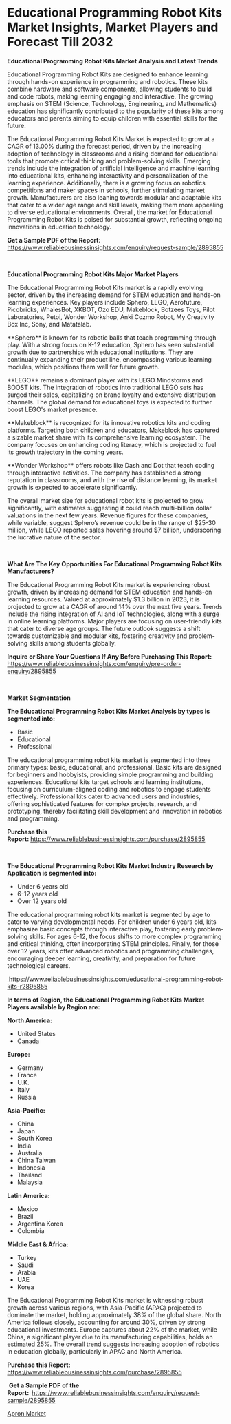 <p><h1>Educational Programming Robot Kits Market Insights, Market Players and Forecast Till 2032</h1></p><p><strong>Educational Programming Robot Kits Market Analysis and Latest Trends</strong></p>
<p><p>Educational Programming Robot Kits are designed to enhance learning through hands-on experience in programming and robotics. These kits combine hardware and software components, allowing students to build and code robots, making learning engaging and interactive. The growing emphasis on STEM (Science, Technology, Engineering, and Mathematics) education has significantly contributed to the popularity of these kits among educators and parents aiming to equip children with essential skills for the future.</p><p>The Educational Programming Robot Kits Market is expected to grow at a CAGR of 13.00% during the forecast period, driven by the increasing adoption of technology in classrooms and a rising demand for educational tools that promote critical thinking and problem-solving skills. Emerging trends include the integration of artificial intelligence and machine learning into educational kits, enhancing interactivity and personalization of the learning experience. Additionally, there is a growing focus on robotics competitions and maker spaces in schools, further stimulating market growth. Manufacturers are also leaning towards modular and adaptable kits that cater to a wider age range and skill levels, making them more appealing to diverse educational environments. Overall, the market for Educational Programming Robot Kits is poised for substantial growth, reflecting ongoing innovations in education technology.</p></p>
<p><strong>Get a Sample PDF of the Report:&nbsp;</strong> <a href="https://www.reliablebusinessinsights.com/enquiry/request-sample/2895855?utm_campaign=2752&utm_medium=2&utm_source=Github&utm_content=ia&utm_term=15032025&utm_id=educational-programming-robot-kits">https://www.reliablebusinessinsights.com/enquiry/request-sample/2895855</a></p>
<p>&nbsp;</p>
<p><strong>Educational Programming Robot Kits Major Market Players</strong></p>
<p><p>The Educational Programming Robot Kits market is a rapidly evolving sector, driven by the increasing demand for STEM education and hands-on learning experiences. Key players include Sphero, LEGO, Aerofuture, Picobricks, WhalesBot, XKBOT, Ozo EDU, Makeblock, Botzees Toys, Pilot Laboratories, Petoi, Wonder Workshop, Anki Cozmo Robot, My Creativity Box Inc, Sony, and Matatalab.</p><p>**Sphero** is known for its robotic balls that teach programming through play. With a strong focus on K-12 education, Sphero has seen substantial growth due to partnerships with educational institutions. They are continually expanding their product line, encompassing various learning modules, which positions them well for future growth.</p><p>**LEGO** remains a dominant player with its LEGO Mindstorms and BOOST kits. The integration of robotics into traditional LEGO sets has surged their sales, capitalizing on brand loyalty and extensive distribution channels. The global demand for educational toys is expected to further boost LEGO's market presence.</p><p>**Makeblock** is recognized for its innovative robotics kits and coding platforms. Targeting both children and educators, Makeblock has captured a sizable market share with its comprehensive learning ecosystem. The company focuses on enhancing coding literacy, which is projected to fuel its growth trajectory in the coming years.</p><p>**Wonder Workshop** offers robots like Dash and Dot that teach coding through interactive activities. The company has established a strong reputation in classrooms, and with the rise of distance learning, its market growth is expected to accelerate significantly.</p><p>The overall market size for educational robot kits is projected to grow significantly, with estimates suggesting it could reach multi-billion dollar valuations in the next few years. Revenue figures for these companies, while variable, suggest Sphero’s revenue could be in the range of $25-30 million, while LEGO reported sales hovering around $7 billion, underscoring the lucrative nature of the sector.</p></p>
<p>&nbsp;</p>
<p><strong>What Are The Key Opportunities For Educational Programming Robot Kits Manufacturers?</strong></p>
<p><p>The Educational Programming Robot Kits market is experiencing robust growth, driven by increasing demand for STEM education and hands-on learning resources. Valued at approximately $1.3 billion in 2023, it is projected to grow at a CAGR of around 14% over the next five years. Trends include the rising integration of AI and IoT technologies, along with a surge in online learning platforms. Major players are focusing on user-friendly kits that cater to diverse age groups. The future outlook suggests a shift towards customizable and modular kits, fostering creativity and problem-solving skills among students globally.</p></p>
<p><strong>Inquire or Share Your Questions If Any Before Purchasing This Report:</strong> <a href="https://www.reliablebusinessinsights.com/enquiry/pre-order-enquiry/2895855?utm_campaign=2752&utm_medium=2&utm_source=Github&utm_content=ia&utm_term=15032025&utm_id=educational-programming-robot-kits">https://www.reliablebusinessinsights.com/enquiry/pre-order-enquiry/2895855</a></p>
<p>&nbsp;</p>
<p><strong>Market Segmentation</strong></p>
<p><strong>The Educational Programming Robot Kits Market Analysis by types is segmented into:</strong></p>
<p><ul><li>Basic</li><li>Educational</li><li>Professional</li></ul></p>
<p><p>The educational programming robot kits market is segmented into three primary types: basic, educational, and professional. Basic kits are designed for beginners and hobbyists, providing simple programming and building experiences. Educational kits target schools and learning institutions, focusing on curriculum-aligned coding and robotics to engage students effectively. Professional kits cater to advanced users and industries, offering sophisticated features for complex projects, research, and prototyping, thereby facilitating skill development and innovation in robotics and programming.</p></p>
<p><strong>Purchase this Report:&nbsp;</strong><a href="https://www.reliablebusinessinsights.com/purchase/2895855?utm_campaign=2752&utm_medium=2&utm_source=Github&utm_content=ia&utm_term=15032025&utm_id=educational-programming-robot-kits">https://www.reliablebusinessinsights.com/purchase/2895855</a></p>
<p>&nbsp;</p>
<p><strong>The Educational Programming Robot Kits Market Industry Research by Application is segmented into:</strong></p>
<p><ul><li>Under 6 years old</li><li>6-12 years old</li><li>Over 12 years old</li></ul></p>
<p><p>The educational programming robot kits market is segmented by age to cater to varying developmental needs. For children under 6 years old, kits emphasize basic concepts through interactive play, fostering early problem-solving skills. For ages 6-12, the focus shifts to more complex programming and critical thinking, often incorporating STEM principles. Finally, for those over 12 years, kits offer advanced robotics and programming challenges, encouraging deeper learning, creativity, and preparation for future technological careers.</p></p>
<p><a href="https://www.reliablebusinessinsights.com/educational-programming-robot-kits-r2895855?utm_campaign=2752&utm_medium=2&utm_source=Github&utm_content=ia&utm_term=15032025&utm_id=educational-programming-robot-kits">&nbsp;https://www.reliablebusinessinsights.com/educational-programming-robot-kits-r2895855</a></p>
<p><strong>In terms of Region, the Educational Programming Robot Kits Market Players available by Region are:</strong></p>
<p>
    <p> <strong> North America: </strong>
        <ul>
            <li>United States</li>
            <li>Canada</li>
        </ul>
        </p> 
    <p> <strong> Europe: </strong>
        <ul>
            <li>Germany</li>
            <li>France</li>
            <li>U.K.</li>
            <li>Italy</li>
            <li>Russia</li>
        </ul>
        </p> 
    <p> <strong> Asia-Pacific: </strong>
        <ul>
            <li>China</li>
            <li>Japan</li>
            <li>South Korea</li>
            <li>India</li>
            <li>Australia</li>
            <li>China Taiwan</li>
            <li>Indonesia</li>
            <li>Thailand</li>
            <li>Malaysia</li>
        </ul>
        </p> 
    <p> <strong> Latin America: </strong>
        <ul>
            <li>Mexico</li>
            <li>Brazil</li>
            <li>Argentina Korea</li>
            <li>Colombia</li>
        </ul>
        </p> 
    <p> <strong> Middle East & Africa: </strong>
        <ul>
            <li>Turkey</li>
            <li>Saudi</li>
            <li>Arabia</li>
            <li>UAE</li>
            <li>Korea</li>
        </ul>
    </p>
    </p>
<p><p>The Educational Programming Robot Kits market is witnessing robust growth across various regions, with Asia-Pacific (APAC) projected to dominate the market, holding approximately 38% of the global share. North America follows closely, accounting for around 30%, driven by strong educational investments. Europe captures about 22% of the market, while China, a significant player due to its manufacturing capabilities, holds an estimated 25%. The overall trend suggests increasing adoption of robotics in education globally, particularly in APAC and North America.</p></p>
<p><strong>Purchase this Report: </strong><a href="https://www.reliablebusinessinsights.com/purchase/2895855?utm_campaign=2752&utm_medium=2&utm_source=Github&utm_content=ia&utm_term=15032025&utm_id=educational-programming-robot-kits">https://www.reliablebusinessinsights.com/purchase/2895855</a></p>
<p>&nbsp;<strong>Get a Sample PDF of the Report:&nbsp;&nbsp;</strong><a href="https://www.reliablebusinessinsights.com/enquiry/request-sample/2895855?utm_campaign=2752&utm_medium=2&utm_source=Github&utm_content=ia&utm_term=15032025&utm_id=educational-programming-robot-kits">https://www.reliablebusinessinsights.com/enquiry/request-sample/2895855</a></p>
<p><strong></strong></p>
<p><p><a href="https://github.com/qetelosooya/Market-Research-Report-List-1/blob/main/apron-market.md?utm_campaign=2752&utm_medium=2&utm_source=Github&utm_content=ia&utm_term=15032025&utm_id=educational-programming-robot-kits">Apron Market</a></p></p>
